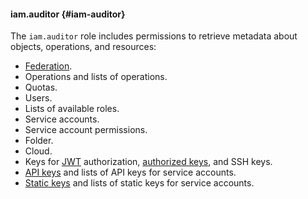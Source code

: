 #### iam.auditor {#iam-auditor}

The `iam.auditor` role includes permissions to retrieve metadata about objects, operations, and resources:

* [Federation](../iam/concepts/federations.md).
* Operations and lists of operations.
* Quotas.
* Users.
* Lists of available roles.
* Service accounts.
* Service account permissions.
* Folder.
* Cloud.
* Keys for [JWT](../iam/operations/iam-token/create-for-sa.md#via-jwt) authorization, [authorized keys](../iam/concepts/authorization/key.md), and SSH keys.
* [API keys](../iam/concepts/authorization/api-key.md) and lists of API keys for service accounts.
* [Static keys](../iam/concepts/authorization/access-key.md) and lists of static keys for service accounts.


